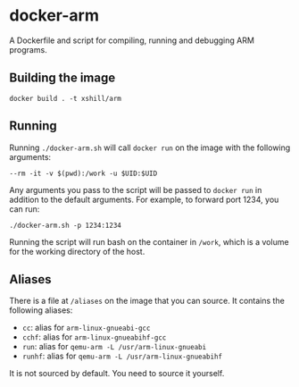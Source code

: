 # docker-arm
A Dockerfile and script for compiling, running and debugging ARM programs.

## Building the image
`docker build . -t xshill/arm`

## Running
Running `./docker-arm.sh` will call `docker run` on the image with the following arguments:

`--rm -it -v $(pwd):/work -u $UID:$UID`

Any arguments you pass to the script will be passed to `docker run` in addition to the default arguments.
For example, to forward port 1234, you can run:

`./docker-arm.sh -p 1234:1234`

Running the script will run bash on the container in `/work`, which is a volume for the working directory of the host.

## Aliases
There is a file at `/aliases` on the image that you can source. It contains the following aliases:

* `cc`: alias for `arm-linux-gnueabi-gcc`
* `cchf`: alias for `arm-linux-gnueabihf-gcc`
* `run`: alias for `qemu-arm -L /usr/arm-linux-gnueabi`
* `runhf`: alias for `qemu-arm -L /usr/arm-linux-gnueabihf`

It is not sourced by default. You need to source it yourself.
